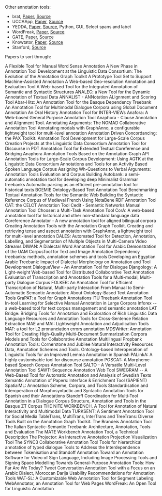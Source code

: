 Other annotation tools:

- brat, [Paper](http://aclweb.org/anthology/E/E12/E12-2021.pdf), [Source](http://brat.nlplab.org/)
- UCCAApp, [Paper](http://aclweb.org/anthology/P/P17/P17-4019.pdf), [Source](https://github.com/danielhers/ucca)
- YEDDA, [Paper](https://arxiv.org/pdf/1711.03759.pdf), [Source](https://github.com/jiesutd/SUTDAnnotator), Python, GUI, Select spans and label
- WordFreak, [Paper](http://aclweb.org/anthology/N/N03/N03-4009.pdf), [Source](http://wordfreak.sourceforge.net/)
- GATE, [Paper](https://www.jstor.org/stable/42636386), [Source](https://gate.ac.uk/)
- Knowtator, [Paper](http://aclweb.org/anthology/N/N06/N06-4006.pdf), [Source](http://knowtator.sourceforge.net/)
- Stanford, [Source](http://nlp.stanford.edu/software/stanford-manual-annotation-tool-2004-05-16.tar.gz)

Papers to sort through:

A Flexible Tool for Manual Word Sense Annotation
A New Phase in Annotation Tool Development at the Linguistic Data Consortium: The Evolution of the Annotation Graph Toolkit
A Prototype Tool Set to Support Machine-Assisted Annotation
A Web-based Geo-resolution Annotation and Evaluation Tool
A Web-based Tool for the Integrated Annotation of Semantic and Syntactic Structures
ANALEC: a New Tool for the Dynamic Annotation of Textual Data
ANNALIST - ANNotation ALIgnment and Scoring Tool
Abar-Hitz: An Annotation Tool for the Basque Dependency Treebank
An Annotation Tool for Multimodal Dialogue Corpora using Global Document Annotation
An Oral History Annotation Tool for INTER-VIEWs
Anafora: A Web-based General Purpose Annotation Tool
Anaphora - Clause Annotation and Alignment Tool.
Annotating Arguments: The NOMAD Collaborative Annotation Tool
Annotating modals with GraphAnno, a configurable lightweight tool for multi-level annotation
Annotation Driven Concordancing: the PAX Toolkit.
Annotation Tool Development for Large-Scale Corpus Creation Projects at the Linguistic Data Consortium
Annotation Tool for Discourse in PDT
Annotation Tool for Extended Textual Coreference and Bridging Anaphora
Annotation Tools Based on the Annotation Graph API
Annotation Tools for Large-Scale Corpus Development: Using AGTK at the Linguistic Data Consortium
Annotations and Tools for an Activity Based Spoken Language Corpus
Assigning Wh-Questions to Verbal Arguments: Annotation Tools Evaluation and Corpus Building
Autobank: a semi-automatic annotation tool for developing deep Minimalist Grammar treebanks
Automatic parsing as an efficient pre-annotation tool for historical texts
BOEMIE Ontology-Based Text Annotation Tool
Benchmarking Textual Annotation Tools for the Semantic Web
Building the Syntactic Reference Corpus of Medieval French Using NotaBene RDF Annotation Tool
CAT: the CELCT Annotation Tool
Cedit - Semantic Networks Manual Annotation Tool
Chooser: a Multi-Task Annotation Tool
CorA: A web-based annotation tool for historical and other non-standard language data
Coreference Annotator - A new annotation tool for aligned bilingual corpora
Creating Annotation Tools with the Annotation Graph Toolkit.
Creating and retrieving tense and aspect annotation with GraphAnno, a lightweight tool for multi-level annotation
DALES: Automated Tool for Detection, Annotation, Labelling, and Segmentation of Multiple Objects in Multi-Camera Video Streams
DIWAN: A Dialectal Word Annotation Tool for Arabic
Demonstration of the UAM CorpusTool for Text and Image Annotation
Dependency treebanks: methods, annotation schemes and tools
Developing an Egyptian Arabic Treebank: Impact of Dialectal Morphology on Annotation and Tool Development
DialogueView - An Annotation Tool for Dialogue
Djangology: A Light-weight Web-based Tool for Distributed Collaborative Text Annotation
Evaluation of Transcription and Annotation Tools for a Multi-modal, Multi-party Dialogue Corpus
FOLKER: An Annotation Tool for Efficient Transcription of Natural, Multi-party Interaction
From Manual to Semi-Automatic Semantic Annotation: About Ontology-Based Text Annotation Tools
GraPAT: a Tool for Graph Annotations
ITU Treebank Annotation Tool
In-tool Learning for Selective Manual Annotation in Large Corpora
Inforex -- a web-based tool for text corpus management and semantic annotation
LAT Bridge: Bridging Tools for Annotation and Exploration of Rich Linguistic Data
Language Resources and Annotation Tools for Cross-Sentence Relation Extraction
MAE and MAI: Lightweight Annotation and Adjudication Tools
MAT: a tool for L2 pronunciation errors annotation
MDSWriter: Annotation Tool for Creating High-Quality Multi-Document Summarization Corpora
Models and Tools for Collaborative Annotation
Multilingual Propbank Annotation Tools: Cornerstone and Jubilee
Natural Interactivity Resources Data, Annotation Schemes and Tools.
Ontology-based Interoperation of Linguistic Tools for an Improved Lemma Annotation in Spanish
PALinkA: A highly customisable tool for discourse annotation
POSCAT: A Morpheme-based Speech Corpus Annotation Tool
SALTO - A Versatile Multi-Level Annotation Tool
SAWT: Sequence Annotation Web Tool
SWEGRAM -- A Web-Based Tool for Automatic Annotation and Analysis of Swedish Texts
Semantic Annotation of Papers: Interface & Enrichment Tool (SAPIENT)
SpatialML: Annotation Scheme, Corpora, and Tools
Standardisation and Interoperation of Morphosyntactic and Syntactic Annotation Tools for Spanish and their Annotations
Standoff Coordination for Multi-Tool Annotation in a Dialogue Corpus
Structure, Annotation and Tools in the Basque ZT Corpus
THE NITE WORKBENCH. A Tool for Annotation of Natural Interactivity and Multimodal Data
TURKSENT: A Sentiment Annotation Tool for Social Media
TableTrans, MultiTrans, InterTrans and TreeTrans: Diverse Tools Built on the Annotation Graph Toolkit.
The Brandeis Annotation Tool
The Italian Syntactic-Semantic Treebank: Architecture, Annotation, Tools and Evaluation
The MATE Workbench Annotation Tool, a Technical Description
The Projector: An Interactive Annotation Projection Visualization Tool
The SYNC3 Collaborative Annotation Tool
Tools for hierarchical annotation of typed dialogue
Tools to Address the Interdependence between Tokenisation and Standoff Annotation
Toward an Annotation Software for Video of Sign Language, Including Image Processing Tools and Signing Space Modelling
Towards General-Purpose Annotation Tools: How Far Are We Today?
Tweet Conversation Annotation Tool with a Focus on an Arabic Dialect, Moroccan Darija
Usability Recommendations for Annotation Tools
WAT-SL: A Customizable Web Annotation Tool for Segment Labeling
WebAnnotator, an Annotation Tool for Web Pages
WordFreak: An Open Tool for Linguistic Annotation

